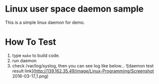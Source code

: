# Linux user space daemon sample
This is a simple linux daemon for demo.

# How To Test
1. type `make` to build code.
2. run daemon
3. check /var/log/syslog, then you can see log like below...
![daemon test result link](http://139.162.35.49/image/Linux-Programming/Screenshot 2016-03-17_1.png)


